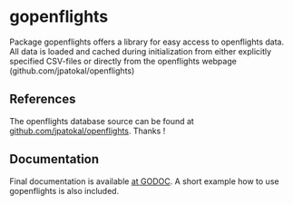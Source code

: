 gopenflights
============

Package gopenflights offers a library for easy access to openflights data.
All data is loaded and cached during initialization from either explicitly specified 
CSV-files or directly from the openflights webpage (github.com/jpatokal/openflights)

## References
The openflights database source can be found at [github.com/jpatokal/openflights](https://github.com/jpatokal/openflights). Thanks !

## Documentation
Final documentation is available [at GODOC](http://godoc.org/github.com/sebkl/gopenflights). A short example how to use gopenflights is also included.


